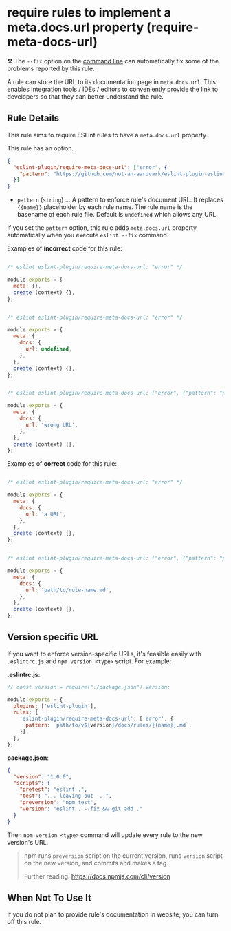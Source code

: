 # require rules to implement a meta.docs.url property (require-meta-docs-url)

⚒️ The `--fix` option on the [command line](https://eslint.org/docs/user-guide/command-line-interface#-fix) can automatically fix some of the problems reported by this rule.

A rule can store the URL to its documentation page in `meta.docs.url`. This enables integration tools / IDEs / editors to conveniently provide the link to developers so that they can better understand the rule.

## Rule Details

This rule aims to require ESLint rules to have a `meta.docs.url` property.

This rule has an option.

```json
{
  "eslint-plugin/require-meta-docs-url": ["error", {
    "pattern": "https://github.com/not-an-aardvark/eslint-plugin-eslint-plugin/blob/master/docs/rules/{{name}}.md"
  }]
}
```

- `pattern` (`string`) ... A pattern to enforce rule's document URL. It replaces `{{name}}` placeholder by each rule name. The rule name is the basename of each rule file. Default is `undefined` which allows any URL.

If you set the `pattern` option, this rule adds `meta.docs.url` property automatically when you execute `eslint --fix` command.

Examples of **incorrect** code for this rule:

```js

/* eslint eslint-plugin/require-meta-docs-url: "error" */

module.exports = {
  meta: {},
  create (context) {},
};

```

```js

/* eslint eslint-plugin/require-meta-docs-url: "error" */

module.exports = {
  meta: {
    docs: {
      url: undefined,
    },
  },
  create (context) {},
};

```

```js

/* eslint eslint-plugin/require-meta-docs-url: ["error", {"pattern": "path/to/{{name}}.md"}] */

module.exports = {
  meta: {
    docs: {
      url: 'wrong URL',
    },
  },
  create (context) {},
};

```

Examples of **correct** code for this rule:

```js

/* eslint eslint-plugin/require-meta-docs-url: "error" */

module.exports = {
  meta: {
    docs: {
      url: 'a URL',
    },
  },
  create (context) {},
};

```

```js

/* eslint eslint-plugin/require-meta-docs-url: ["error", {"pattern": "path/to/{{name}}.md"}] */

module.exports = {
  meta: {
    docs: {
      url: 'path/to/rule-name.md',
    },
  },
  create (context) {},
};

```

## Version specific URL

If you want to enforce version-specific URLs, it's feasible easily with `.eslintrc.js` and `npm version <type>` script.
For example:

**.eslintrc.js**:

```js
// const version = require("./package.json").version;

module.exports = {
  plugins: ['eslint-plugin'],
  rules: {
    'eslint-plugin/require-meta-docs-url': ['error', {
      pattern: `path/to/v${version}/docs/rules/{{name}}.md`,
    }],
  },
};
```

**package.json**:

```json
{
  "version": "1.0.0",
  "scripts": {
    "pretest": "eslint .",
    "test": "... leaving out ...",
    "preversion": "npm test",
    "version": "eslint . --fix && git add ."
  }
}
```

Then `npm version <type>` command will update every rule to the new version's URL.

> npm runs `preversion` script on the current version, runs `version` script on the new version, and commits and makes a tag.
>
> Further reading: <https://docs.npmjs.com/cli/version>

## When Not To Use It

If you do not plan to provide rule's documentation in website, you can turn off this rule.
